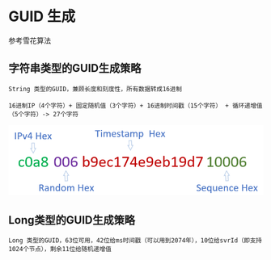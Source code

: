 # GUID 生成

参考雪花算法

## 字符串类型的GUID生成策略

```
String 类型的GUID，兼顾长度和刻度性，所有数据转成16进制

16进制IP（4个字符）+ 固定随机值（3个字符）+ 16进制时间戳（15个字符） + 循环递增值（5个字符）-> 27个字符
```

![image-20201003000028945](./guid.assets/image-20201003000028945.png)

## Long类型的GUID生成策略

```
Long 类型的GUID，63位可用，42位给ms时间戳（可以用到2074年），10位给svrId（即支持1024个节点），剩余11位给随机递增值
```

